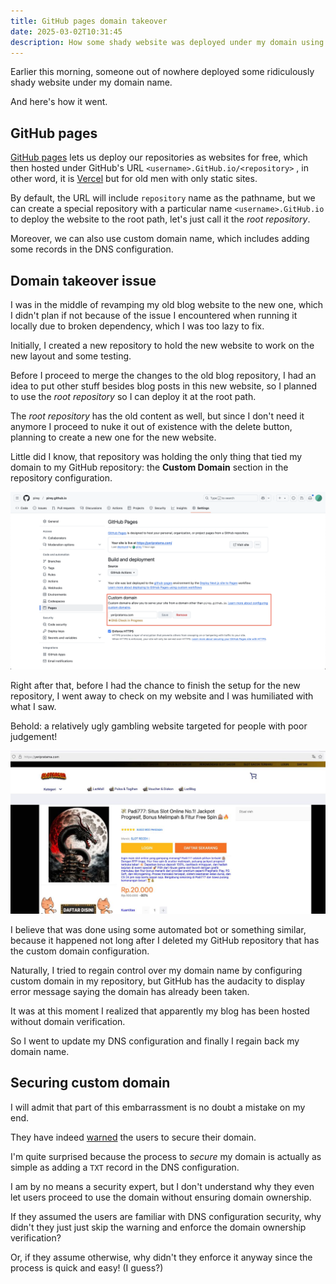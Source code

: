 ```yaml
---
title: GitHub pages domain takeover
date: 2025-03-02T10:31:45
description: How some shady website was deployed under my domain using GitHub pages.
---
```


Earlier this morning, someone out of nowhere deployed some ridiculously shady website under my domain name.

And here's how it went.

## GitHub pages

[GitHub pages](https://pages.GitHub.com/) lets us deploy our repositories as websites for free, which then hosted under GitHub's URL `<username>.GitHub.io/<repository>` , in other word, it is [Vercel](https://vercel.com) but for old men with only static sites.

By default, the URL will include `repository` name as the pathname, but we can create a special repository with a particular name `<username>.GitHub.io` to deploy the website to the root path, let's just call it the _root repository_.

Moreover, we can also use custom domain name, which includes adding some records in the DNS configuration.

## Domain takeover issue

I was in the middle of revamping my old blog website to the new one, which I didn't plan if not because of the issue I encountered when running it locally due to broken dependency, which I was too lazy to fix.

Initially, I created a new repository to hold the new website to work on the new layout and some testing.

Before I proceed to merge the changes to the old blog repository, I had an idea to put other stuff besides blog posts in this new website, so I planned to use the _root repository_ so I can deploy it at the root path.

The _root repository_ has the old content as well, but since I don't need it anymore I proceed to nuke it out of existence with the delete button, planning to create a new one for the new website.

Little did I know, that repository was holding the only thing that tied my domain to my GitHub repository: the **Custom Domain** section in the repository configuration.

![custom domain section](./custom-domain-config-section.png)

Right after that, before I had the chance to finish the setup for the new repository, I went away to check on my website and I was humiliated with what I saw.

Behold: a relatively ugly gambling website targeted for people with poor judgement!

![silly](./shady-gambling-website.jpeg)

I believe that was done using some automated bot or something similar, because it happened not long after I deleted my GitHub repository that has the custom domain configuration.

Naturally, I tried to regain control over my domain name by configuring custom domain in my repository, but GitHub has the audacity to display error message saying the domain has already been taken.

It was at this moment I realized that apparently my blog has been hosted without domain verification.

So I went to update my DNS configuration and finally I regain back my domain name.

## Securing custom domain

I will admit that part of this embarrassment is no doubt a mistake on my end.

They have indeed [warned](https://docs.GitHub.com/en/pages/configuring-a-custom-domain-for-your-GitHub-pages-site/managing-a-custom-domain-for-your-GitHub-pages-site#securing-your-custom-domain) the users to secure their domain.

I'm quite surprised because the process to _secure_ my domain is actually as simple as adding a `TXT` record in the DNS configuration.

I am by no means a security expert, but I don't understand why they even let users proceed to use the domain without ensuring domain ownership.

If they assumed the users are familiar with DNS configuration security, why didn't they just just skip the warning and enforce the domain ownership verification?

Or, if they assume otherwise, why didn't they enforce it anyway since the process is quick and easy! (I guess?)
